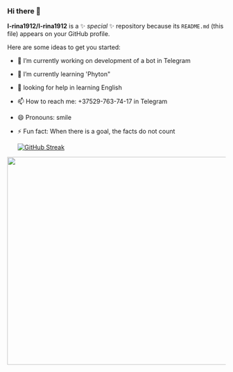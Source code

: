 ### Hi there 👋

**I-rina1912/I-rina1912** is a ✨ _special_ ✨ repository because its `README.md` (this file) appears on your GitHub profile.

Here are some ideas to get you started:

- 🔭 I’m currently working on development of a bot in Telegram
- 🌱 I’m currently learning 'Phyton"
- 🤔 looking for help in learning English
- 📫 How to reach me: +37529-763-74-17 in Telegram
- 😄 Pronouns: smile 
- ⚡ Fun fact: When there is a goal, the facts do not count


  [![GitHub Streak](https://github-readme-streak-stats.herokuapp.com?user=I-rina1912&theme=tokyonight&border_radius=10&locale=ru&date_format=j%20M%5B%20Y%5D)](https://git.io/streak-stats)
  
  
<div align="left">
  <img src="https://images.pexels.com/photos/577585/pexels-photo-577585.jpeg" width="640" height="480"/>
</div>
